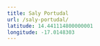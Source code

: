 ```yaml
---
title: Saly Portudal
url: /saly-portudal/
latitude: 14.441114800000001
longitude: -17.0148303
---
```

